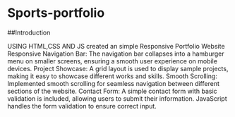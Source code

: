 # Sports-portfolio




##Introduction

USING HTML,CSS AND JS created an simple Responsive Portfolio Website
Responsive Navigation Bar: The navigation bar collapses into a hamburger menu on smaller screens, ensuring a smooth user experience on mobile devices.
Project Showcase: A grid layout is used to display sample projects, making it easy to showcase different works and skills.
Smooth Scrolling: Implemented smooth scrolling for seamless navigation between different sections of the website.
Contact Form: A simple contact form with basic validation is included, allowing users to submit their information. JavaScript handles the form validation to ensure correct input.

